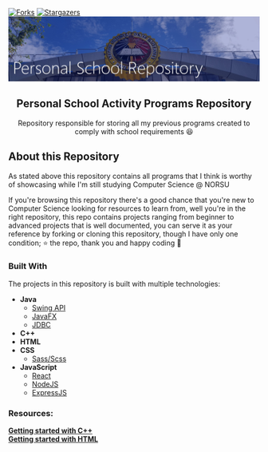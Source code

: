 [![Forks][forks-shield]][forks-url]
[![Stargazers][stars-shield]][stars-url]
![School Repo Banner](/assets/school_repo_banner.jpg)
<br/>
<h2 align = "center"> Personal School Activity Programs Repository </h2>
<p align = "center"> Repository responsible for storing all my previous programs created to comply with school requirements 😆 
</p>

<!-- About this Project -->
## About this Repository
As stated above this repository contains all programs that I think is worthy of showcasing while I'm still studying Computer Science @ NORSU  
  
If you're browsing this repository there's a good chance that you're new to Computer Science looking for resources to learn from, well you're in the right repository, this repo contains projects ranging from beginner to advanced projects that is well documented, you can serve it as your reference by forking or cloning this repository, though I have only one condition; ⭐ the repo, thank you and happy coding 🎊  
<!-- Built with -->
### Built With
The projects in this repository is built with multiple technologies:
* **Java**
  * <a href = "https://docs.oracle.com/javase/8/docs/technotes/guides/swing/index.html"> Swing API </a>
  * <a href = "https://openjfx.io/"> JavaFX </a>
  * <a href = "https://www.cdata.com/drivers/mysql/jdbc/"> JDBC </a>    
* **C++**  
* **HTML**  
* **CSS**
  * <a href = "https://reactjs.org/docs/getting-started.html"> Sass/Scss </a>
* **JavaScript**
  * <a href = "https://www.cdata.com/drivers/mysql/jdbc/"> React </a> 
  * <a href = "https://nodejs.org/en/docs/"> NodeJS </a> 
  * <a href = "http://expressjs.com/"> ExpressJS </a>
<!-- Resources to get started learning -->
### Resources:
**<a href = "https://docs.oracle.com/en/java/"> Getting started with C++ </a>**  
**<a href = "https://www.w3schools.com/html/"> Getting started with HTML </a>**  
<!-- MARKDOWN LINKS & IMAGES -->
[forks-shield]: https://img.shields.io/github/forks/lozanasc/lozanasc_school?style=for-the-badge
[forks-url]: https://github.com/lozanasc/lozanasc_school/network/members
[stars-shield]: https://img.shields.io/github/stars/lozanasc/lozanasc_school?style=for-the-badge
[stars-url]: https://github.com/lozanasc/lozanasc_school/stargazers
